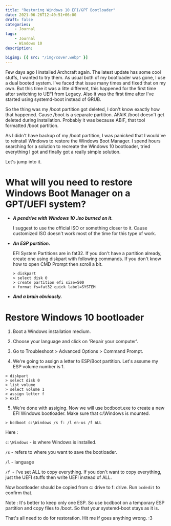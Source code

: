 ```yaml
---
title: "Restoring Windows 10 EFI/GPT Bootloader"
date: 2021-06-26T12:40:51+06:00
draft: false
categories:
    - Journal
tags:
    - Journal
    - Windows 10
description: 

bigimg: [{ src: "/img/cover.webp" }]
---
```

Few days ago I installed Archcraft again. The latest update has some cool stuffs, I wanted to try them. As usual both of my bootloader was gone, I use a dual booted system. I've faced that issue many times and fixed that on my own. But this time it was a litte different, this happened for the first time after switching to UEFI from Legacy. Also it was the first time after I've started using systemd-boot instead of GRUB.

So the thing was my /boot partition got deleted, I don't know exactly how that happened. Cause /boot is a separate partition. AFAIK /boot doesn't get deleted during installation. Probably it was because ABIF, that tool formatted /boot partition. 

As I didn't have backup of my /boot partition, I was panicked that I would've to reinstall Windows to restore the Windows Boot Manager. I spend hours searching for a solution to recreate the Windows 10 bootloader, tried everything I got and finally got a really simple solution.

Let's jump into it.

# What will you need to restore Windows Boot Manager on a GPT/UEFI system?

- ***A pendrive with Windows 10 .iso burned on it.***
  
  I suggest to use the official ISO or something closer to it. Cause customized ISO doesn't work most of the time for this type of work.

- ***An ESP partition.***
  
  EFI System Partitions are in fat32. If you don't have a partition already, create one using diskpart with following commands. If you don't know how to open CMD Prompt then scroll a bit.
  
  ```shell
  > diskpart
  > select disk 0
  > create partition efi size=500 
  > format fs=fat32 quick label=SYSTEM
  ```

- ***And a brain obviously.***

# Restore Windows 10 bootloader

1. Boot a Windows installation medium.

2. Choose your language and click on 'Repair your computer'.

3. Go to Troubleshoot > Advanced Options > Command Prompt.

4. We're going to assign a letter to ESP/Boot partition. Let's assume my ESP volume number is 1.

```shell
> diskpart
> select disk 0
> list volume
> select volume 1
> assign letter f
> exit
```

5. We're done with assiging. Now we will use bcdboot.exe to create a new EFI Windows bootloader. Make sure that c:\Windows is mounted.

```shell
> bcdboot c:\Windows /s f: /l en-us /f ALL
```

Here :

`c:\Windows` - is where Windows is installed.

`/s` - refers to where you want to save the bootloader.

`/l` - language

`/f `- I've set ALL to copy everything. If you don't want to copy everything, just the UEFI stuffs then write UEFI instead of ALL.

Now bootloader should be copied from c: drive to f: drive. Run `bcdedit` to confirm that.

Note : It's better to keep only one ESP. So use bcdboot on a temporary ESP partition and copy files to /boot. So that your systemd-boot stays as it is.

That's all need to do for restoration. Hit me if goes anything wrong. :3

